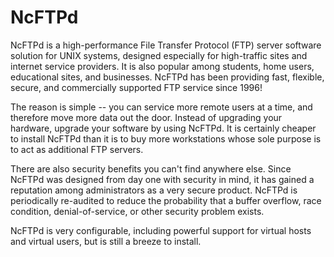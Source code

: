 # NcFTPd

NcFTPd is a high-performance File Transfer Protocol (FTP) server software solution for UNIX systems, designed especially for high-traffic sites and internet service providers. It is also popular among students, home users, educational sites, and businesses. NcFTPd has been providing fast, flexible, secure, and commercially supported FTP service since 1996!

The reason is simple -- you can service more remote users at a time, and therefore move more data out the door. Instead of upgrading your hardware, upgrade your software by using NcFTPd. It is certainly cheaper to install NcFTPd than it is to buy more workstations whose sole purpose is to act as additional FTP servers.

There are also security benefits you can't find anywhere else. Since NcFTPd was designed from day one with security in mind, it has gained a reputation among administrators as a very secure product. NcFTPd is periodically re-audited to reduce the probability that a buffer overflow, race condition, denial-of-service, or other security problem exists.

NcFTPd is very configurable, including powerful support for virtual hosts and virtual users, but is still a breeze to install.

